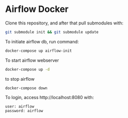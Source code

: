 # Airflow Docker

Clone this repository, and after that pull submodules with:

```bash
git submodule init && git submodule update
```

To initiate airflow db, run command:

```bash
docker-compose up airflow-init
```

To start airflow webserver
```bash
docker-compose up -d
```

to stop airflow
```bash
docker-compose down
```

To login, access http://localhost:8080 with:

```
user: airflow
password: airflow
```